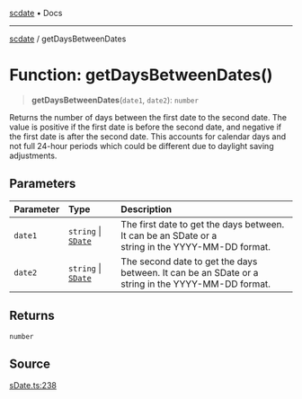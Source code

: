 [scdate](../README.md) • Docs

---

[scdate](../README.md) / getDaysBetweenDates

# Function: getDaysBetweenDates()

> **getDaysBetweenDates**(`date1`, `date2`): `number`

Returns the number of days between the first date to the second date. The
value is positive if the first date is before the second date, and negative
if the first date is after the second date. This accounts for calendar days
and not full 24-hour periods which could be different due to daylight saving
adjustments.

## Parameters

| Parameter | Type                                       | Description                                                                                            |
| :-------- | :----------------------------------------- | :----------------------------------------------------------------------------------------------------- |
| `date1`   | `string` \| [`SDate`](../classes/SDate.md) | The first date to get the days between. It can be an SDate or a<br />string in the YYYY-MM-DD format.  |
| `date2`   | `string` \| [`SDate`](../classes/SDate.md) | The second date to get the days between. It can be an SDate or a<br />string in the YYYY-MM-DD format. |

## Returns

`number`

## Source

[sDate.ts:238](https://github.com/ericvera/scdate/blob/26a0ee551696abb8d0e853bcc8b83fccd84ac8ae/src/sDate.ts#L238)
